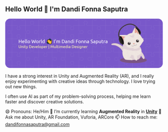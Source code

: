 ## Hello World 👋 I'm Dandi Fonna Saputra

![dandi fonna saputra](img/github-header-banner.png)


<!--
**dandiFsaputra/dandiFsaputra** is a ✨ _special_ ✨ repository because its `README.md` (this file) appears on your GitHub profile.

Here are some ideas to get you started:

- 🔭 I’m currently working on ...
- 🌱 I’m currently learning ...
- 👯 I’m looking to collaborate on ...
- 🤔 I’m looking for help with ...
- 💬 Ask me about ...
- 📫 How to reach me: ...
- 😄 Pronouns: ...
- ⚡ Fun fact: ...
-->

I have a strong interest in Unity and Augmented Reality (AR), and I really enjoy experimenting with creative ideas through technology. I love trying out new things.

I often use AI as part of my problem-solving process, helping me learn faster and discover creative solutions.

😄 Pronouns: He/Him
🌱 I’m currently learning **Augmented Reality** in [**Unity**](https://unity.com/)
💬 Ask me about Unity, AR Foundation, Vuforia, ARCore
📫 How to reach me: dandifonnasaputra@gmail.com